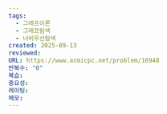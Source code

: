 ```yaml
---
tags:
  - 그래프이론
  - 그래프탐색
  - 너비우선탐색
created: 2025-09-13
reviewed:
URL: https://www.acmicpc.net/problem/16948
반복수: "0"
복습:
중요성:
레이팅:
메모:
---
```


